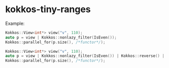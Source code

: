 # kokkos-tiny-ranges

Example:

```cpp
Kokkos::View<int*> view("v", 110);
auto p = view | Kokkos::nonlazy_filter(IsEven());
Kokkos::parallel_for(p.size(), /*functor*/);
```

```cpp
Kokkos::View<int*> view("v", 110);
auto p = view | Kokkos::nonlazy_filter(IsEven()) | Kokkos::reverse() | Kokkos::take(2);
Kokkos::parallel_for(p.size(), /*functor*/);
```